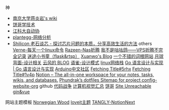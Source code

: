 神
- [南京大学蒋炎岩's wiki](https://jyywiki.cn/OS/2023/)
- [饼哥学技术](https://space.bilibili.com/514653746/video?tid=0&page=2&keyword=&order=pubdate)
- [江科大自动协](https://space.bilibili.com/383400717)
- [plantegg-网络分析](https://plantegg.github.io/2019/05/15/%E5%B0%B1%E6%98%AF%E8%A6%81%E4%BD%A0%E6%87%82%E7%BD%91%E7%BB%9C--%E4%B8%80%E4%B8%AA%E7%BD%91%E7%BB%9C%E5%8C%85%E7%9A%84%E6%97%85%E7%A8%8B/)
- [Shilicon 老石谈芯 - 探讨芯片问题的本质，分享高效生活的方法](https://shilicon.com/)
others 
[Verne-每天一个linux命令](https://einverne.github.io/)
[Razeen-Nas折腾](https://razeen.me/)
[我不是咕咕鸽——VPS折腾不完全记录](https://blog.laoda.de/)
[迷途小书童（flask&rtsp）](https://xugaoxiang.com/2020/11/12/flask-22-opencv-rtsp/)
[Xuanwo's Blog](https://xuanwo.io/en-us/)
[一个不错的词根网站](https://shop.wordup.com.tw/product/945?utm_source=youtube_ad&utm_medium=conversion&utm_campaign=word_roots_3)
[月球背面-设计相关](https://moonvy.com/blog/)
[云风的 BLOG](https://blog.codingnow.com/)
[语雀-设计模式](https://www.yuque.com/ant-design/design-pattern)
[linux网络栈](https://r12f.com/posts/interrupts/)
[Go 语言设计与实现 | Go 语言设计与实现](https://draveness.me/golang/)
[Arduino中文社区](https://arduino.me/home)
[Fetching Title#5rhx](https://bad.news/t/4743807/)
[Fetching Title#1v4p](https://learningprompt.wiki/docs/midjourney-learning-path)
[Notion – The all-in-one workspace for your notes, tasks, wikis, and databases.](https://jyrnan.notion.site/)
[Phundrak’s dotfiles Sitemap for project config-website-org](https://config.phundrak.com/)
github
[代码战争](https://github.com/codecombat/codecombat)
[计算机视觉汇总](https://github.com/Ewenwan/MVision)
[饼哥](https://github.com/adoggie)
[Site Unreachable](https://github.com/Pradeep-Pandey13/CheatSheets-HTML-CSS-JavaScript)
[gin&vue](https://github.com/flipped-aurora/gin-vue-admin)

网站主题模板
[Norwegian Wood](https://akynazh.site/)
[loveit主题](https://hugoloveit.com/zh-cn/posts/)
[TANGLY-NotionNext  ](https://tangly1024.com/article/notion-next)



